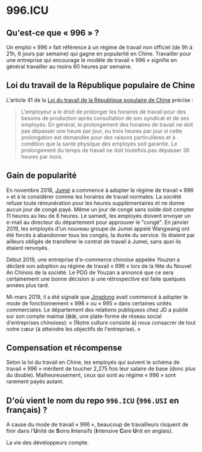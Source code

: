996.ICU
===

## Qu'est-ce que « 996 » ?

Un emploi « 996 » fait référence à un régime  de travail non officiel (de 9h à 21h, 6 jours par semaine) qui gagne en popularité en Chine.
Travailler pour une entreprise qui encourage le modèle de travail « 996 » signifie en général travailler au moins 60 heures par semaine.

## Loi du travail de la République populaire de Chine

L'article 41 de la [Loi du travail de la République populaire de Chine](http://www.china.org.cn/living_in_china/abc/2009-07/15/content_18140508.htm) précise :

> L'employeur a le droit de prolonger les horaires de travail pour des besoins de production après consultation de son syndicat et de ses employés. En général, le prolongement des horaires de travail ne doit pas dépasser une heure par jour, ou trois heures par jour si cette prolongation est demandée pour des raisons particulières et à condition que la santé physique des employés soit garantie. Le prolongement du temps de travail ne doit toutefois pas dépasser 36 heures par mois.

## Gain de popularité

En novembre 2018, [Jumei](jumei.com) a commencé à adopter le régime de travail « 996 » et à le considérer comme les horaires de travail normales. La société refuse toute rémunération pour les heures supplémentaires et ne donne aucun jour de congé payé. Même un jour de congé sans solde doit compter 11 heures au lieu de 8 heures. Le samedi, les employés doivent envoyer un e-mail au directeur du département pour approuver le "congé". En janvier 2019, les employés d'un nouveau groupe de Jumei appelé Wangwang ont été forcés à abandonner tous les congés, la durée du service. Ils étaient par ailleurs obligés de transferer le contrat de travail à Jumei, sans quoi ils étaient renvoyés.

Début 2019, une entreprise d'e-commerce chinoise appelée _Youzan_ a déclaré son adoption au régime de travail « 996 » lors de la fête du Nouvel An Chinois de la société. Le PDG de Youzan a annoncé que ce sera certainement une bonne décision si une rétrospective est faite quelques années plus tard.

Mi-mars 2019, il a été signalé que [Jingdong](https://www.jd.com) avait commencé à adopter le mode de fonctionnement « 996 » ou « 995 » dans certaines unités commerciales. Le département des relations publiquess chez JD a publié sur son compte maimai (`脉脉`, une plate-forme de réseau social d'entreprises chinoises): « (Notre culture consiste à) nous consacrer de tout notre cœur (à atteindre les objectifs de l'entreprise). »

## Compensation et récompense

Selon la loi du travail en Chine, les employés qui suivent le schéma de travail « 996 » méritent de toucher 2,275 fois leur salaire de base (donc plus du double). Malheureusement, ceux qui sont au régime « 996 » sont rarement payés autant.

## D'où vient le nom du repo `996.ICU` (`996.USI` en français) ?

A cause du mode de travail « 996 », beaucoup de travailleurs risquent de finir dans l'**U**nité de **S**oins **I**ntensifs (**I**ntensive **C**are **U**nit en anglais).

La vie des développeurs compte.

